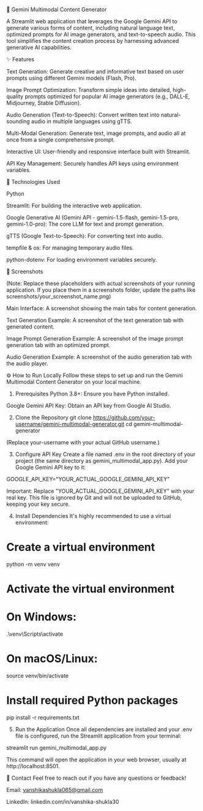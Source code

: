 🤖 Gemini Multimodal Content Generator

A Streamlit web application that leverages the Google Gemini API to generate various forms of content, including natural language text, optimized prompts for AI image generators, and text-to-speech audio. This tool simplifies the content creation process by harnessing advanced generative AI capabilities.

✨ Features

Text Generation: Generate creative and informative text based on user prompts using different Gemini models (Flash, Pro).

Image Prompt Optimization: Transform simple ideas into detailed, high-quality prompts optimized for popular AI image generators (e.g., DALL-E, Midjourney, Stable Diffusion).

Audio Generation (Text-to-Speech): Convert written text into natural-sounding audio in multiple languages using gTTS.

Multi-Modal Generation: Generate text, image prompts, and audio all at once from a single comprehensive prompt.

Interactive UI: User-friendly and responsive interface built with Streamlit.

API Key Management: Securely handles API keys using environment variables.

🚀 Technologies Used

Python

Streamlit: For building the interactive web application.

Google Generative AI (Gemini API - gemini-1.5-flash, gemini-1.5-pro, gemini-1.0-pro): The core LLM for text and prompt generation.

gTTS (Google Text-to-Speech): For converting text into audio.

tempfile & os: For managing temporary audio files.

python-dotenv: For loading environment variables securely.

📸 Screenshots

(Note: Replace these placeholders with actual screenshots of your running application. If you place them in a screenshots folder, update the paths like screenshots/your_screenshot_name.png)

Main Interface:
A screenshot showing the main tabs for content generation.

Text Generation Example:
A screenshot of the text generation tab with generated content.

Image Prompt Generation Example:
A screenshot of the image prompt generation tab with an optimized prompt.

Audio Generation Example:
A screenshot of the audio generation tab with the audio player.

⚙️ How to Run Locally
Follow these steps to set up and run the Gemini Multimodal Content Generator on your local machine.

1. Prerequisites
   Python 3.8+: Ensure you have Python installed.

Google Gemini API Key: Obtain an API key from Google AI Studio.

2. Clone the Repository
   git clone https://github.com/your-username/gemini-multimodal-generator.git
   cd gemini-multimodal-generator

(Replace your-username with your actual GitHub username.)

3. Configure API Key
   Create a file named .env in the root directory of your project (the same directory as gemini_multimodal_app.py). Add your Google Gemini API key to it:

GOOGLE_API_KEY="YOUR_ACTUAL_GOOGLE_GEMINI_API_KEY"

Important: Replace "YOUR_ACTUAL_GOOGLE_GEMINI_API_KEY" with your real key. This file is ignored by Git and will not be uploaded to GitHub, keeping your key secure.

4. Install Dependencies
   It's highly recommended to use a virtual environment:

# Create a virtual environment

python -m venv venv

# Activate the virtual environment

# On Windows:

.\venv\Scripts\activate

# On macOS/Linux:

source venv/bin/activate

# Install required Python packages

pip install -r requirements.txt

5. Run the Application
   Once all dependencies are installed and your .env file is configured, run the Streamlit application from your terminal:

streamlit run gemini_multimodal_app.py

This command will open the application in your web browser, usually at http://localhost:8501.

📧 Contact
Feel free to reach out if you have any questions or feedback!

Email: vanshikashukla065@gmail.com

LinkedIn: linkedin.com/in/vanshika-shukla30
